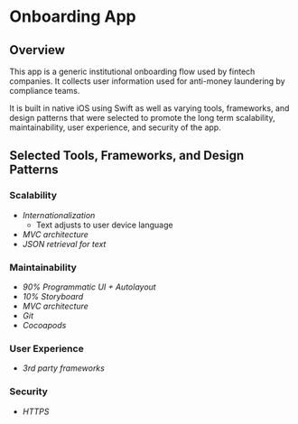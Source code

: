 # Onboarding App

## Overview
This app is a generic institutional onboarding flow used by fintech companies. It collects user information used for anti-money laundering by compliance teams. 

It is built in native iOS using Swift as well as varying tools, frameworks, and design patterns that were selected to promote the long term scalability, maintainability, user experience, and security of the app. 

## Selected Tools, Frameworks, and Design Patterns 
  
### Scalability
* *Internationalization* 
  * Text adjusts to user device language
* *MVC architecture*
* *JSON retrieval for text*

### Maintainability
* *90% Programmatic UI + Autolayout*
* *10% Storyboard*
* *MVC architecture*
* *Git*
* *Cocoapods*

### User Experience
* *3rd party frameworks*

### Security
* *HTTPS*
